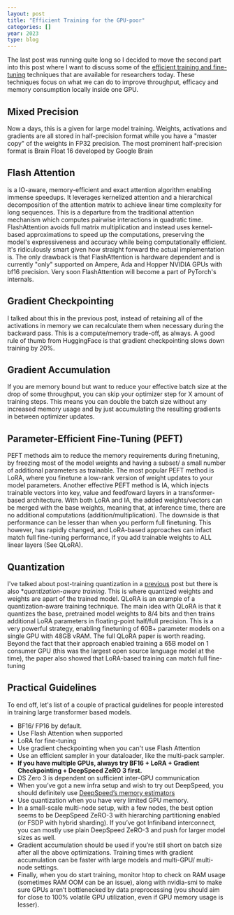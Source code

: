```yaml
---
layout: post
title: "Efficient Training for the GPU-poor"
categories: []
year: 2023
type: blog
---
```

The last post was running quite long so I decided to move the second part into this post where I want to discuss some of the [efficient training and fine-tuning](https://sumanthrh.com/post/distributed-and-efficient-finetuning/) techniques that are available for researchers today. These techniques focus on what we can do to improve throughput, efficacy and memory consumption locally inside one GPU. 

## Mixed Precision
Now a days, this is a given for large model training. Weights, activations and gradients are all stored in half-precision format while you have a "master copy" of the weights in FP32 precision. The most prominent half-precision format is Brain Float 16 developed by Google Brain

## Flash Attention 
is a IO-aware, memory-efficient and exact attention algorithm enabling immense speedups. It leverages kernelized attention and a hierarchical decomposition of the attention matrix to achieve linear time complexity for long sequences. This is a departure from the traditional attention mechanism which computes pairwise interactions in quadratic time. FlashAttention avoids full matrix multiplication and instead uses kernel-based approximations to speed up the computations, preserving the model's expressiveness and accuracy while being computationally efficient. It's ridiculously smart given how straight forward the actual implementation is. The only drawback is that FlashAttention is hardware dependent and is currently "only" supported on Ampere, Ada and Hopper NVIDIA GPUs with bf16 precision. Very soon FlashAttention will become a part of PyTorch's internals.

## Gradient Checkpointing
I talked about this in the previous post, instead of retaining all of the activations in memory we can recalculate them when necessary during the backward pass. This is a compute/memory trade-off, as always. A good rule of thumb from HuggingFace is that gradient checkpointing slows down training by 20%.

## Gradient Accumulation
If you are memory bound but want to reduce your effective batch size at the drop of some throughput, you can skip your optimizer step for X amount of training steps. This means you can double the batch size without any increased memory usage and by just accumulating the resulting gradients in between optimizer updates. 

## Parameter-Efficient Fine-Tuning (PEFT)
PEFT methods aim to reduce the memory requirements during finetuning, by freezing most of the model weights and having a subset/ a small number of additional parameters as trainable. The most popular PEFT method is LoRA, where you finetune a low-rank version of weight updates to your model parameters. Another effective PEFT method is IA, which injects trainable vectors into key, value and feedfoward layers in a transformer-based architecture. With both LoRA and IA, the added weights/vectors can be merged with the base weights, meaning that, at inference time, there are no additional computations (addition/multiplication). The downside is that performance can be lesser than when you perform full finetuning. This however, has rapidly changed, and LoRA-based approaches can infact match full fine-tuning performance, if you add trainable weights to ALL linear layers (See QLoRA).

## Quantization
I've talked about post-training quantization in a [previous](/posts/2023-09-17-llminference.md) post but there is also **quantization-aware training*. This is where quantized weights and weights are apart of the trained model. QLoRA is an example of a quantization-aware training technique. The main idea with QLoRA is that it quantizes the base, pretrained model weights to 8/4 bits and then trains additional LoRA parameters in floating-point half/full precision. This is a very powerful strategy, enabling finetuning of 60B+ parameter models on a single GPU with 48GB vRAM. The full QLoRA paper is worth reading. Beyond the fact that their approach enabled training a 65B model on 1 consumer GPU (this was the largest open source language model at the time), the paper also showed that LoRA-based training can match full fine-tuning

## Practical Guidelines
To end off, let's list of a couple of practical guidelines for people interested in training large transformer based models.

- BF16/ FP16 by default.
- Use Flash Attention when supported
- LoRA for fine-tuning
- Use gradient checkpointing when you can't use Flash Attention
- Use an efficient sampler in your dataloader, like the multi-pack sampler.
- **If you have multiple GPUs, always try BF16 + LoRA + Gradient Checkpointing + DeepSpeed ZeRO 3 first.**
- DS Zero 3 is dependent on sufficient inter-GPU communication
- When you’ve got a new infra setup and wish to try out DeepSpeed, you should definitely use [DeepSpeed’s memory estimators](https://deepspeed.readthedocs.io/en/latest/memory.html)
- Use quantization when you have very limited GPU memory.
- In a small-scale multi-node setup, with a few nodes, the best option seems to be DeepSpeed ZeRO-3 with hierarching partitioning enabled (or FSDP with hybrid sharding). If you’ve got Infiniband interconnect, you can mostly use plain DeepSpeed ZeRO-3 and push for larger model sizes as well.
- Gradient accumulation should be used if you’re still short on batch size after all the above optimizations. Training times with gradient accumulation can be faster with large models and multi-GPU/ multi-node settings.
- Finally, when you do start training, monitor htop to check on RAM usage (sometimes RAM OOM can be an issue), along with nvidia-smi to make sure GPUs aren’t bottlenecked by data preprocessing (you should aim for close to 100% volatile GPU utilization, even if GPU memory usage is lesser).
